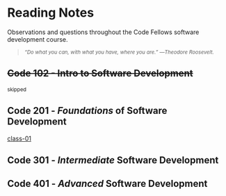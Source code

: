 # Reading Notes
Observations and questions throughout the Code Fellows software development course.

> <sub>*“Do what you can, with what you have, where you are.” ―Theodore Roosevelt.*</sub>

## ~~Code 102 - Intro to Software Development~~
<sub>skipped</sub>

## Code 201 - *Foundations* of Software Development
[class-01](./class-01.md)

## Code 301 - *Intermediate* Software Development


## Code 401 - *Advanced* Software Development

